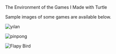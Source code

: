 The Environment of the Games I Made with Turtle



Sample images of some games are available below.



![yılan](https://github.com/user-attachments/assets/a35266fe-0eb1-4e0b-b972-165c7c25e046)


![pinpong](https://github.com/user-attachments/assets/3e2d8541-8e7b-4002-b72a-02e8b92e6dc9)

![Flapy Bird](https://github.com/user-attachments/assets/119de788-9c98-4101-b81a-5b7ec03bfd2e)


